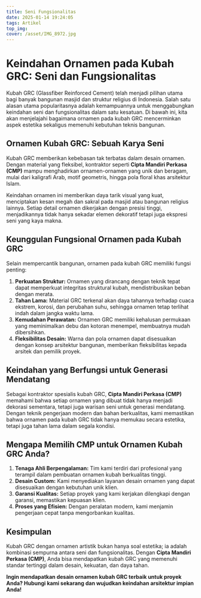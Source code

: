 ```yaml
---
title: Seni Fungsionalitas
date: 2025-01-14 19:24:05
tags: Artikel
top_img:
cover: /asset/IMG_8972.jpg
---
```


# **Keindahan Ornamen pada Kubah GRC: Seni dan Fungsionalitas**

Kubah GRC (Glassfiber Reinforced Cement) telah menjadi pilihan utama bagi banyak bangunan masjid dan struktur religius di Indonesia. Salah satu alasan utama popularitasnya adalah kemampuannya untuk menggabungkan keindahan seni dan fungsionalitas dalam satu kesatuan. Di bawah ini, kita akan menjelajahi bagaimana ornamen pada kubah GRC mencerminkan aspek estetika sekaligus memenuhi kebutuhan teknis bangunan.

## **Ornamen Kubah GRC: Sebuah Karya Seni**
Kubah GRC memberikan kebebasan tak terbatas dalam desain ornamen. Dengan material yang fleksibel, kontraktor seperti **Cipta Mandiri Perkasa (CMP)** mampu menghadirkan ornamen-ornamen yang unik dan beragam, mulai dari kaligrafi Arab, motif geometris, hingga pola floral khas arsitektur Islam.  

Keindahan ornamen ini memberikan daya tarik visual yang kuat, menciptakan kesan megah dan sakral pada masjid atau bangunan religius lainnya. Setiap detail ornamen dikerjakan dengan presisi tinggi, menjadikannya tidak hanya sekadar elemen dekoratif tetapi juga ekspresi seni yang kaya makna.

## **Keunggulan Fungsional Ornamen pada Kubah GRC**
Selain mempercantik bangunan, ornamen pada kubah GRC memiliki fungsi penting:  
1. **Perkuatan Struktur:** Ornamen yang dirancang dengan teknik tepat dapat memperkuat integritas struktural kubah, mendistribusikan beban dengan merata.  
2. **Tahan Lama:** Material GRC terkenal akan daya tahannya terhadap cuaca ekstrem, korosi, dan perubahan suhu, sehingga ornamen tetap terlihat indah dalam jangka waktu lama.  
3. **Kemudahan Perawatan:** Ornamen GRC memiliki kehalusan permukaan yang meminimalkan debu dan kotoran menempel, membuatnya mudah dibersihkan.  
4. **Fleksibilitas Desain:** Warna dan pola ornamen dapat disesuaikan dengan konsep arsitektur bangunan, memberikan fleksibilitas kepada arsitek dan pemilik proyek.

## **Keindahan yang Berfungsi untuk Generasi Mendatang**
Sebagai kontraktor spesialis kubah GRC, **Cipta Mandiri Perkasa (CMP)** memahami bahwa setiap ornamen yang dibuat tidak hanya menjadi dekorasi sementara, tetapi juga warisan seni untuk generasi mendatang. Dengan teknik pengerjaan modern dan bahan berkualitas, kami memastikan bahwa ornamen pada kubah GRC tidak hanya memukau secara estetika, tetapi juga tahan lama dalam segala kondisi.

## **Mengapa Memilih CMP untuk Ornamen Kubah GRC Anda?**
1. **Tenaga Ahli Berpengalaman:** Tim kami terdiri dari profesional yang terampil dalam pembuatan ornamen kubah berkualitas tinggi.  
2. **Desain Custom:** Kami menyediakan layanan desain ornamen yang dapat disesuaikan dengan kebutuhan unik klien.  
3. **Garansi Kualitas:** Setiap proyek yang kami kerjakan dilengkapi dengan garansi, memastikan kepuasan klien.  
4. **Proses yang Efisien:** Dengan peralatan modern, kami menjamin pengerjaan cepat tanpa mengorbankan kualitas.

## **Kesimpulan**
Kubah GRC dengan ornamen artistik bukan hanya soal estetika; ia adalah kombinasi sempurna antara seni dan fungsionalitas. Dengan **Cipta Mandiri Perkasa (CMP)**, Anda bisa mendapatkan kubah GRC yang memenuhi standar tertinggi dalam desain, kekuatan, dan daya tahan.  

**Ingin mendapatkan desain ornamen kubah GRC terbaik untuk proyek Anda? Hubungi kami sekarang dan wujudkan keindahan arsitektur impian Anda!**  